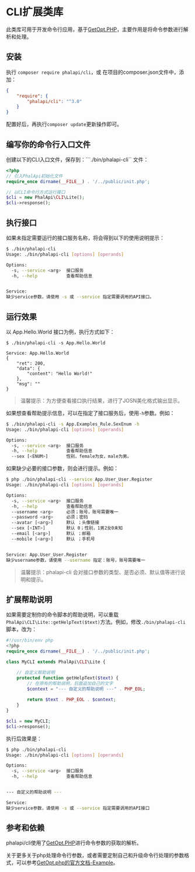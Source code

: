 # CLI扩展类库

此类库可用于开发命令行应用，基于[GetOpt.PHP](https://github.com/getopt-php/getopt-php)，主要作用是将命令参数进行解析和处理。  
  
## 安装

执行 ```composer require phalapi/cli```，或 在项目的composer.json文件中，添加：  
```json
{
    "require": {
        "phalapi/cli": "^3.0"
    }
}
```

配置好后，再执行```composer update```更新操作即可。 

## 编写你的命令行入口文件
创建以下的CLI入口文件，保存到：```./bin/phalapi-cli`` 文件：  

```php
<?php
// 引入PhalApi初始化文件
require_once dirname(__FILE__) . '/../public/init.php';

// 以CLI命令行方式运行接口
$cli = new PhalApi\CLI\Lite();
$cli->response();
```
  
## 执行接口

如果未指定需要运行的接口服务名称，将会得到以下的使用说明提示：      
```bash
$ ./bin/phalapi-cli
Usage: ./bin/phalapi-cli [options] [operands]

Options:
  -s, --service <arg>  接口服务
  -h, --help           查看帮助信息


Service:   
缺少service参数，请使用 -s 或 --service 指定需要调用的API接口。
```

## 运行效果

以 App.Hello.World 接口为例，执行方式如下：  

```
$ ./bin/phalapi-cli -s App.Hello.World   

Service: App.Hello.World
{
    "ret": 200,
    "data": {
        "content": "Hello World!"
    },
    "msg": ""
}
```

> 温馨提示：为方便查看接口执行结果，进行了JOSN美化格式输出显示。  

如果想查看帮助提示信息，可以在指定了接口服务后，使用```-h```参数。例如：  

```bash
$ ./bin/phalapi-cli -s App.Examples_Rule.SexEnum -h
Usage: ./bin/phalapi-cli [options] [operands]

Options:
  -s, --service <arg>  接口服务
  -h, --help           查看帮助信息
  --sex [<ENUM>]       性别，female为女，male为男。
```

如果缺少必要的接口参数，则会进行提示。例如：  
```bash
$ php ./bin/phalapi-cli --service App.User_User.Register
Usage: ./bin/phalapi-cli [options] [operands]

Options:
  -s, --service <arg>  接口服务
  -h, --help           查看帮助信息
  --username <arg>     必须；账号，账号需要唯一
  --password <arg>     必须；密码
  --avatar [<arg>]     默认 ；头像链接
  --sex [<INT>]        默认 0；性别，1男2女0未知
  --email [<arg>]      默认 ；邮箱
  --mobile [<arg>]     默认 ；手机号


Service: App.User_User.Register
缺少username参数，请使用 --username 指定：账号，账号需要唯一
```


> 温馨提示：phalapi-cli 会对接口参数的类型、是否必须、默认值等进行说明和提示。      

## 扩展帮助说明  

如果需要定制你的命令脚本的帮助说明，可以重载```PhalApi\CLI\Lite::getHelpText($text)```方法。例如，修改```./bin/phalapi-cli```脚本，改为： 
 
```php
#!/usr/bin/env php
<?php
require_once dirname(__FILE__) . '/../public/init.php';

class MyCLI extends PhalApi\CLI\Lite {

    // 自定义帮助说明
    protected function getHelpText($text) {
        // 在原有的帮助说明，后面追加自己的文字  
        $context = "--- 自定义的帮助说明 ---" . PHP_EOL;
        
        return $text . PHP_EOL . $context;
    }
}

$cli = new MyCLI;
$cli->response();

```

执行后效果是：  
```bash
$ php ./bin/phalapi-cli
Usage: ./bin/phalapi-cli [options] [operands]

Options:
  -s, --service <arg>  接口服务
  -h, --help           查看帮助信息


--- 自定义的帮助说明 ---

Service: 
缺少service参数，请使用 -s 或 --service 指定需要调用的API接口
```


## 参考和依赖  

phalapi/cli使用了[GetOpt.PHP](https://github.com/getopt-php/getopt-php)进行命令参数的获取的解析。  

关于更多关于php处理命令行参数，或者需要定制自己和升级命令行处理的参数格式，可以参考[GetOpt.php的官方文档-Example](http://getopt-php.github.io/getopt-php/example.html)。   

